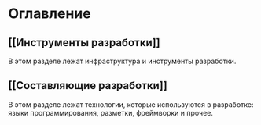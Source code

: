 # Оглавление
## [[Инструменты разработки]]
В этом разделе лежат инфраструктура и инструменты разработки.
## [[Составляющие разработки]]
В этом разделе лежат технологии, которые используются в разработке: языки программирования, разметки, фреймворки и прочее.